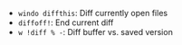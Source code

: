 - `windo diffthis`: Diff currently open files
- `diffoff!`: End current diff
- `w !diff % -`: Diff buffer vs. saved version
